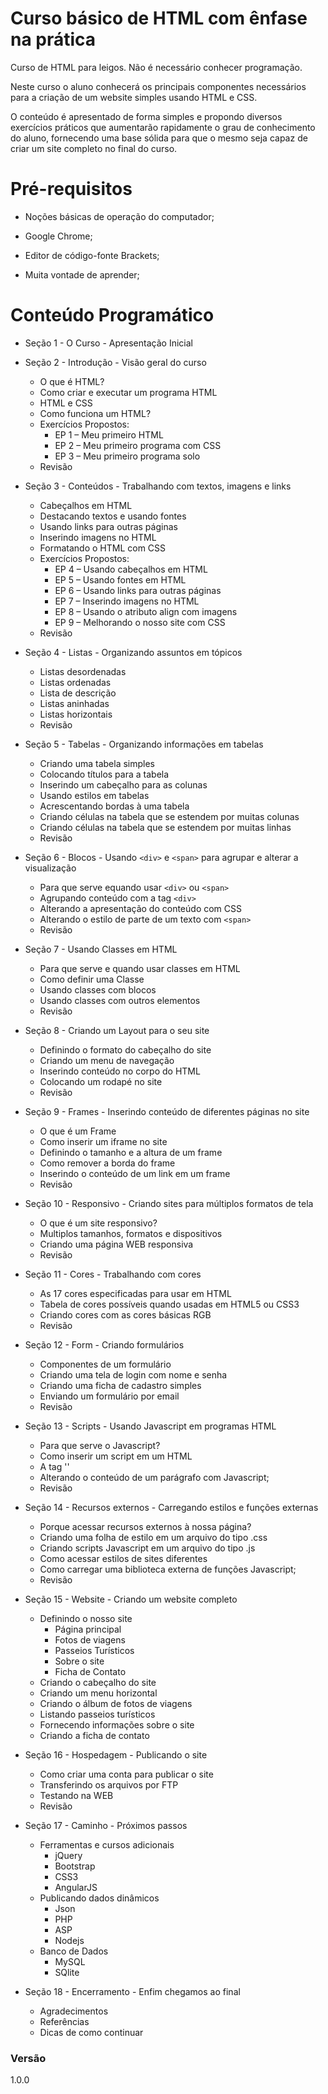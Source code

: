 # Curso básico de HTML com ênfase na prática

Curso de HTML para leigos. Não é necessário conhecer programação.

Neste curso o aluno conhecerá os principais componentes necessários para a criação de um website simples usando HTML e CSS. 

O conteúdo é apresentado de forma simples e propondo diversos exercícios práticos que aumentarão rapidamente o grau de conhecimento do aluno, fornecendo uma base sólida para que o mesmo seja capaz de criar um site completo no final do curso.

# Pré-requisitos

  - Noções básicas de operação do computador;

  - Google Chrome;

  - Editor de código-fonte Brackets;

  - Muita vontade de aprender;

# Conteúdo Programático

- Seção 1 - O Curso - Apresentação Inicial


- Seção 2 - Introdução - Visão geral do curso
  - O que é HTML?
  - Como criar e executar um programa HTML
  - HTML e CSS
  - Como funciona um HTML?
  - Exercícios Propostos:
    - EP 1 – Meu primeiro HTML
    - EP 2 – Meu primeiro programa com CSS
    - EP 3 – Meu primeiro programa solo
  - Revisão

- Seção 3 - Conteúdos - Trabalhando com textos, imagens e links
  - Cabeçalhos em HTML
  - Destacando textos e usando fontes
  - Usando links para outras páginas
  - Inserindo imagens no HTML
  - Formatando o HTML com CSS
  - Exercícios Propostos:
    - EP 4 – Usando cabeçalhos em HTML
    - EP 5 – Usando fontes em HTML
    - EP 6 – Usando links para outras páginas
    - EP 7 – Inserindo imagens no HTML
    - EP 8 – Usando o atributo align com imagens
    - EP 9 – Melhorando o nosso site com CSS
  - Revisão

- Seção 4 - Listas - Organizando assuntos em tópicos
  - Listas desordenadas
  - Listas ordenadas
  - Lista de descrição
  - Listas aninhadas
  - Listas horizontais
  - Revisão

- Seção 5 - Tabelas - Organizando informações em tabelas
  - Criando uma tabela simples
  - Colocando títulos para a tabela
  - Inserindo um cabeçalho para as colunas
  - Usando estilos em tabelas
  - Acrescentando bordas à uma tabela
  - Criando células na tabela que se estendem por muitas colunas
  - Criando células na tabela que se estendem por muitas linhas
  - Revisão

- Seção 6 - Blocos - Usando ``<div>`` e ``<span>`` para agrupar e alterar a visualização
  - Para que serve equando usar ``<div>`` ou ``<span>`` 
  - Agrupando conteúdo com a tag ``<div>``
  - Alterando a apresentação do conteúdo com CSS
  - Alterando o estilo de parte de um texto com ``<span>``
  - Revisão

- Seção 7 - Usando Classes em HTML
  - Para que serve e quando usar classes em HTML
  - Como definir uma Classe
  - Usando classes com blocos 
  - Usando classes com outros elementos
  - Revisão

- Seção 8 - Criando um Layout para o seu site
  - Definindo o formato do cabeçalho do site
  - Criando um menu de navegação
  - Inserindo conteúdo no corpo do HTML
  - Colocando um rodapé no site
  - Revisão

- Seção 9 - Frames - Inserindo conteúdo de diferentes páginas no site
  - O que é um Frame
  - Como inserir um iframe no site
  - Definindo o tamanho e a altura de um frame
  - Como remover a borda do frame
  - Inserindo o conteúdo de um link em um frame
  - Revisão

- Seção 10 - Responsivo - Criando sites para múltiplos formatos de tela
  - O que é um site responsivo?
  - Multiplos tamanhos, formatos e dispositivos
  - Criando uma página WEB responsiva
  - Revisão

- Seção 11 - Cores - Trabalhando com cores
  - As 17 cores especificadas para usar em HTML
  - Tabela de cores possíveis quando usadas em HTML5 ou CSS3
  - Criando cores com as cores básicas RGB
  - Revisão

- Seção 12 - Form - Criando formulários
  - Componentes de um formulário
  - Criando uma tela de login com nome e senha
  - Criando uma ficha de cadastro simples
  - Enviando um formulário por email
  - Revisão

- Seção 13 - Scripts - Usando Javascript em programas HTML
  - Para que serve o Javascript?
  - Como inserir um script em um HTML
  - A tag ''<noscript>
  - Alterando o conteúdo de um parágrafo com Javascript;
  - Revisão

- Seção 14 - Recursos externos - Carregando estilos e funções externas
  - Porque acessar recursos externos à nossa página?
  - Criando uma folha de estilo em um arquivo do tipo .css
  - Criando scripts Javascript em um arquivo do tipo .js
  - Como acessar estilos de sites diferentes
  - Como carregar uma biblioteca externa de funções Javascript;
  - Revisão

- Seção 15 - Website - Criando um website completo
  - Definindo o nosso site
    - Página principal
    - Fotos de viagens
    - Passeios Turísticos
    - Sobre o site
    - Ficha de Contato
  - Criando o cabeçalho do site
  - Criando um menu horizontal
  - Criando o álbum de fotos de viagens
  - Listando passeios turísticos
  - Fornecendo informações sobre o site
  - Criando a ficha de contato

- Seção 16 - Hospedagem - Publicando o site
  - Como criar uma conta para publicar o site
  - Transferindo os arquivos por FTP
  - Testando na WEB
  - Revisão

- Seção 17 - Caminho - Próximos passos
  - Ferramentas e cursos adicionais
    - jQuery
    - Bootstrap
    - CSS3
    - AngularJS
  - Publicando dados dinâmicos
    - Json
    - PHP
    - ASP
    - Nodejs
  - Banco de Dados
    - MySQL
    - SQlite

- Seção 18 - Encerramento - Enfim chegamos ao final
  - Agradecimentos
  - Referências
  - Dicas de como continuar


### Versão
1.0.0


